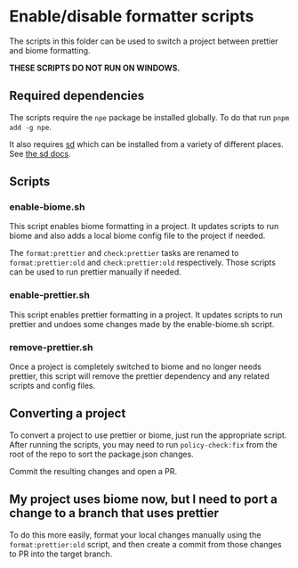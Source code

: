 # Enable/disable formatter scripts

The scripts in this folder can be used to switch a project between prettier and biome formatting.

**THESE SCRIPTS DO NOT RUN ON WINDOWS.**

## Required dependencies

The scripts require the `npe` package be installed globally. To do that run `pnpm add -g npe`.

It also requires [sd](https://github.com/chmln/sd) which can be installed from a variety of different places. See [the
sd docs](https://github.com/chmln/sd#installation).

## Scripts

### enable-biome.sh

This script enables biome formatting in a project. It updates scripts to run biome and also adds a local biome config
file to the project if needed.

The `format:prettier` and `check:prettier` tasks are renamed to `format:prettier:old` and `check:prettier:old`
respectively. Those scripts can be used to run prettier manually if needed.

### enable-prettier.sh

This script enables prettier formatting in a project. It updates scripts to run prettier and undoes some changes made by
the enable-biome.sh script.

### remove-prettier.sh

Once a project is completely switched to biome and no longer needs prettier, this script will remove the prettier
dependency and any related scripts and config files.

## Converting a project

To convert a project to use prettier or biome, just run the appropriate script. After running the scripts, you may need
to run `policy-check:fix` from the root of the repo to sort the package.json changes.

Commit the resulting changes and open a PR.

## My project uses biome now, but I need to port a change to a branch that uses prettier

To do this more easily, format your local changes manually using the `format:prettier:old` script, and then create a
commit from those changes to PR into the target branch.
